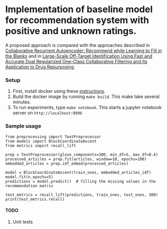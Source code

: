 # Implementation of baseline model for recommendation system with positive and unknown ratings.
A proposed approach is compared with the approaches described in [Collaborative Recurrent Autoencoder: Recommend while Learning to Fill in the Blanks](https://arxiv.org/abs/1611.00454) and in [Large-Scale Off-Target Identification Using Fast and Accurate Dual Regularized One-Class Collaborative Filtering and Its Application to Drug Repurposing](http://journals.plos.org/ploscompbiol/article?id=10.1371/journal.pcbi.1005135).
### Setup
1. First, install docker using these [instructions](https://docs.docker.com/install/).
2. Build the docker image by running `make build`. This make take several minutes.
3. To run experiments, type `make notebook`. This starts a jupyter notebook server on `http://localhost:9999`
### Sample usage

    from preprocessing import TextPreprocessor
    from models import BlockCoordinateAscent
    from metrics import recall_lift
    
    prep = TextPreprocessor(glove_components=300, min_df=5, max_df=0.4)
    processed_articles = prep.fit(articles, window=10, epochs=100)
    embedded_articles = prep.idf_embed(processed_articles)
    
    model = BlockCoordinateAscent(train_ones, embedded_articles_idf)
    model.fit(n_epochs=5)
    predictions = model.predict()  # filling the missing values in the recommendation matrix
    
    test_metrics = recall_lift(predictions, train_ones, test_ones, 300)
    print(test_metrics.recall)

#### TODO

1. Unit tests
